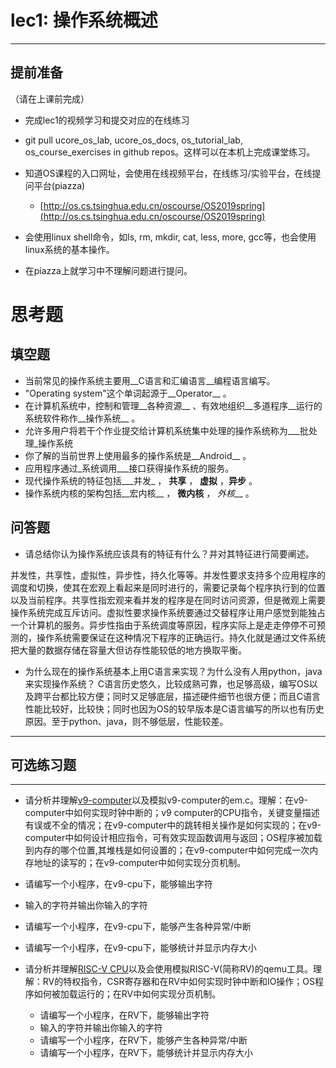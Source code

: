 # lec1: 操作系统概述

---

## **提前准备**

（请在上课前完成）

* 完成lec1的视频学习和提交对应的在线练习
* git pull ucore\_os\_lab, ucore\_os\_docs, os\_tutorial\_lab, os\_course\_exercises in github repos。这样可以在本机上完成课堂练习。
* 知道OS课程的入口网址，会使用在线视频平台，在线练习/实验平台，在线提问平台\(piazza\)
  * [http://os.cs.tsinghua.edu.cn/oscourse/OS2019spring](http://os.cs.tsinghua.edu.cn/oscourse/OS2019spring)


* 会使用linux shell命令，如ls, rm, mkdir, cat, less, more, gcc等，也会使用linux系统的基本操作。
* 在piazza上就学习中不理解问题进行提问。



# 思考题

## 填空题

* 当前常见的操作系统主要用__C语言和汇编语言__编程语言编写。
* "Operating system"这个单词起源于__Operator__ 。
* 在计算机系统中，控制和管理__各种资源__ 、有效地组织__多道程序__运行的系统软件称作__操作系统__ 。
* 允许多用户将若干个作业提交给计算机系统集中处理的操作系统称为___批处理_操作系统
* 你了解的当前世界上使用最多的操作系统是__Android__ 。
* 应用程序通过_系统调用___接口获得操作系统的服务。
* 现代操作系统的特征包括___并发_ ， __共享__ ， __虚拟__ ，__异步__ 。
* 操作系统内核的架构包括__宏内核__ ， __微内核__ ， _外核___ 。


## 问答题

- 请总结你认为操作系统应该具有的特征有什么？并对其特征进行简要阐述。

并发性，共享性，虚拟性，异步性，持久化等等。并发性要求支持多个应用程序的调度和切换，使其在宏观上看起来是同时进行的，需要记录每个程序执行到的位置以及当前程序。共享性指宏观来看并发的程序是在同时访问资源，但是微观上需要操作系统完成互斥访问。虚拟性要求操作系统要通过交替程序让用户感觉到能独占一个计算机的服务。异步性指由于系统调度等原因，程序实际上是走走停停不可预测的，操作系统需要保证在这种情况下程序的正确运行。持久化就是通过文件系统把大量的数据存储在容量大但访存性能较低的地方换取平衡。

- 为什么现在的操作系统基本上用C语言来实现？为什么没有人用python，java来实现操作系统？
C语言历史悠久，比较成熟可靠，也足够高级，编写OS以及跨平台都比较方便；同时又足够底层，描述硬件细节也很方便；而且C语言性能比较好，比较快；同时也因为OS的较早版本是C语言编写的所以也有历史原因。至于python、java，则不够低层，性能较差。
---

## 可选练习题

---

- 请分析并理解[v9\-computer](https://github.com/chyyuu/os_tutorial_lab/blob/master/v9_computer/docs/v9_computer.md)以及模拟v9\-computer的em.c。理解：在v9\-computer中如何实现时钟中断的；v9 computer的CPU指令，关键变量描述有误或不全的情况；在v9\-computer中的跳转相关操作是如何实现的；在v9\-computer中如何设计相应指令，可有效实现函数调用与返回；OS程序被加载到内存的哪个位置,其堆栈是如何设置的；在v9\-computer中如何完成一次内存地址的读写的；在v9\-computer中如何实现分页机制。


- 请编写一个小程序，在v9-cpu下，能够输出字符


- 输入的字符并输出你输入的字符


- 请编写一个小程序，在v9-cpu下，能够产生各种异常/中断


- 请编写一个小程序，在v9-cpu下，能够统计并显示内存大小



- 请分析并理解[RISC-V CPU](http://www.riscvbook.com/chinese/)以及会使用模拟RISC\-V(简称RV)的qemu工具。理解：RV的特权指令，CSR寄存器和在RV中如何实现时钟中断和IO操作；OS程序如何被加载运行的；在RV中如何实现分页机制。
  - 请编写一个小程序，在RV下，能够输出字符
  - 输入的字符并输出你输入的字符
  - 请编写一个小程序，在RV下，能够产生各种异常/中断
  - 请编写一个小程序，在RV下，能够统计并显示内存大小
